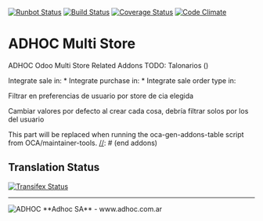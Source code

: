 [![Runbot Status](http://runbot.adhoc.com.ar/runbot/badge/flat/28/8.0.svg)](http://runbot.adhoc.com.ar/runbot/repo/github-com-ingadhoc-multi-store-28)
[![Build Status](https://travis-ci.org/ingadhoc/multi-store.svg?branch=8.0)](https://travis-ci.org/ingadhoc/multi-store)
[![Coverage Status](https://coveralls.io/repos/ingadhoc/multi-store/badge.png?branch=8.0)](https://coveralls.io/r/ingadhoc/multi-store?branch=8.0)
[![Code Climate](https://codeclimate.com/github/ingadhoc/multi-store/badges/gpa.svg)](https://codeclimate.com/github/ingadhoc/multi-store)

# ADHOC Multi Store

ADHOC Odoo Multi Store Related Addons
TODO:
Talonarios ()


Integrate sale in:
* 
Integrate purchase in:
* 
Integrate sale order type in:

Filtrar en preferencias de usuario por store de cia elegida

Cambiar valores por defecto al crear cada cosa, debría filtrar solos por los del usuario


[//]: # (addons)
This part will be replaced when running the oca-gen-addons-table script from OCA/maintainer-tools.
[//]: # (end addons)

Translation Status
------------------
[![Transifex Status](https://www.transifex.com/projects/p/ingadhoc-multi-store-9-0/chart/image_png)](https://www.transifex.com/projects/p/ingadhoc-multi-store-9-0)

----

<img alt="ADHOC" src="http://fotos.subefotos.com/83fed853c1e15a8023b86b2b22d6145bo.png" />
**Adhoc SA** - www.adhoc.com.ar

